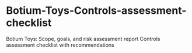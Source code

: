 # Botium-Toys-Controls-assessment-checklist
Botium Toys: Scope, goals, and risk assessment report Controls assessment checklist with recommendations

